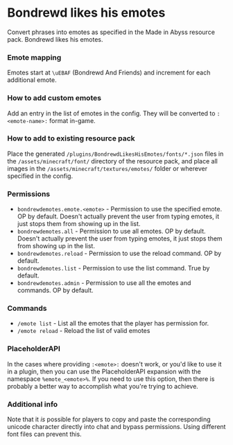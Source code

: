 # Bondrewd likes his emotes
Convert phrases into emotes as specified in the Made in Abyss resource pack. Bondrewd likes his emotes.

### Emote mapping
Emotes start at `\uEBAF` (Bondrewd And Friends) and increment for each additional emote.

### How to add custom emotes
Add an entry in the list of emotes in the config. They will be converted to `:<emote-name>:` format in-game.

### How to add to existing resource pack
Place the generated `/plugins/BondrewdLikesHisEmotes/fonts/*.json` files in the `/assets/minecraft/font/` directory of the resource pack, and place all images in the `/assets/minecraft/textures/emotes/` folder or wherever specified in the config.

### Permissions
- `bondrewdemotes.emote.<emote>` - Permission to use the specified emote. OP by default. Doesn't actually prevent the user from typing emotes, it just stops them from showing up in the list.
- `bondrewdemotes.all` - Permission to use all emotes. OP by default. Doesn't actually prevent the user from typing emotes, it just stops them from showing up in the list.
- `bondrewdemotes.reload` - Permission to use the reload command. OP by default.
- `bondrewdemotes.list` - Permission to use the list command. True by default.
- `bondrewdemotes.admin` - Permission to use all the emotes and commands. OP by default.

### Commands
- `/emote list` - List all the emotes that the player has permission for.
- `/emote reload` - Reload the list of valid emotes

### PlaceholderAPI
In the cases where providing `:<emote>:` doesn't work, or you'd like to use it in a plugin, then you can use the PlaceholderAPI expansion with the namespace `%emote_<emote>%`. If you need to use this option, then there is probably a better way to accomplish what you're trying to achieve.

### Additional info
Note that it *is* possible for players to copy and paste the corresponding unicode character directly into chat and bypass permissions. Using different font files can prevent this.